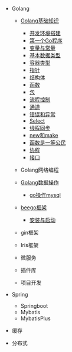 * Golang

  * [Golang基础知识](/Golang/basic/GolangBasic.md)
    * [开发环境搭建](/Golang/basic/Development-environment-setup.md)
    * [第一个Go程序](/Golang/basic/The-first-Go-program.md)
    * [变量与常量](/Golang/basic/Variables-and-constants.md)
    * [基本数据类型](/Golang/basic/Primitive-data-types.md)
    * [容器类型](/Golang/basic/Container-type.md)
    * [指针](/Golang/basic/Pointer.md)
    * [结构体](/Golang/basic/Structs.md)
    * [函数](/Golang/basic/Func.md)
    * [包](/Golang/basic/Package.md)
    * [流程控制](/Golang/basic/Process-control.md)
    * [通道](/Golang/basic/Channel.md)
    * [错误和异常](/Golang/basic/Errors-and-exceptions.md)
    * [Select](/Golang/basic/Select.md)
    * [线程同步](/Golang/basic/Thread-sync.md)
    * [new和make](/Golang/basic/new-make.md)
    * [函数是一等公民](/Golang/basic/First-class-function.md)
    * [协程](/Golang/basic/Groutine.md)
    * [接口](/Golang/basic/Interface.md)
  * Golang网络编程
  
  * [Golang数据操作](/Golang/database/database.md)
    * [go操作mysql](/Golang/database/mysql.md)
  * [beego框架](/Golang/beego/beego.md)
    * [安装与启动](/Golang/beego/InstallAndSetup.md)
  * gin框架
  * Iris框架
  * 微服务
  * 插件库
  * 项目开发
  
* Spring
  * Springboot
  * Mybatis
  * MybatisPlus
* 缓存
* 分布式